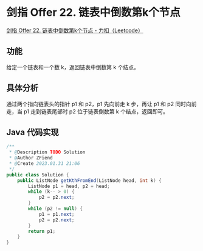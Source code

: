 # 剑指 Offer 22. 链表中倒数第k个节点

[剑指 Offer 22. 链表中倒数第k个节点 - 力扣（Leetcode）](https://leetcode.cn/problems/lian-biao-zhong-dao-shu-di-kge-jie-dian-lcof/description/)

## 功能

给定一个链表和一个数 k，返回链表中倒数第 k 个结点。

## 具体分析

通过两个指向链表头的指针 p1 和 p2，p1 先向前走 k 步，再让 p1 和 p2 同时向前走，当 p1 走到链表尾部时 p2 位于链表倒数第 k 个结点，返回即可。

## Java 代码实现

```java
/**
 * @Description TODO Solution
 * @Author ZFiend
 * @Create 2023.01.31 21:06
 */
public class Solution {
    public ListNode getKthFromEnd(ListNode head, int k) {
        ListNode p1 = head, p2 = head;
        while (k-- > 0) {
            p2 = p2.next;
        }
        while (p2 != null) {
            p1 = p1.next;
            p2 = p2.next;
        }
        return p1;
    }
}
```
